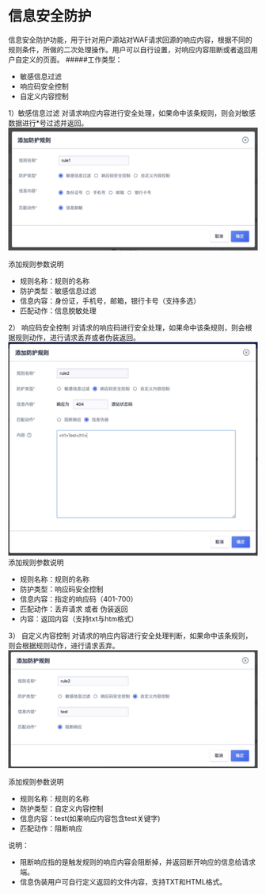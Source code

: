 

# 信息安全防护

信息安全防护功能，用于针对用户源站对WAF请求回源的响应内容，根据不同的规则条件，所做的二次处理操作。用户可以自行设置，对响应内容阻断或者返回用户自定义的页面。
#####工作类型：
* 敏感信息过滤
* 响应码安全控制
* 自定义内容控制

1）敏感信息过滤
对请求响应内容进行安全处理，如果命中该条规则，则会对敏感数据进行*号过滤并返回。
![](../../images/opintro/waf83.jpg)

添加规则参数说明

  - 规则名称：规则的名称
  - 防护类型：敏感信息过滤
  - 信息内容：身份证，手机号，邮箱，银行卡号（支持多选）
  - 匹配动作：信息脱敏处理
  

2） 响应码安全控制
对请求的响应码进行安全处理，如果命中该条规则，则会根据规则动作，进行请求丢弃或者伪装返回。
![](../../images/opintro/waf84.jpg)
添加规则参数说明

  - 规则名称：规则的名称
  - 防护类型：响应码安全控制
  - 信息内容：指定的响应码（401-700）
  - 匹配动作：丢弃请求 或者 伪装返回
  - 内容：返回内容（支持txt与htm格式）
  
3） 自定义内容控制
对请求的响应内容进行安全处理判断，如果命中该条规则，则会根据规则动作，进行请求丢弃。
![](../../images/opintro/waf85.jpg)

添加规则参数说明

  - 规则名称：规则的名称
  - 防护类型：自定义内容控制
  - 信息内容：test(如果响应内容包含test关键字)
  - 匹配动作：阻断响应

说明： 
* 阻断响应指的是触发规则的响应内容会阻断掉，并返回断开响应的信息给请求端。
* 信息伪装用户可自行定义返回的文件内容，支持TXT和HTML格式。

